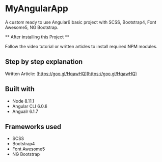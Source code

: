 # MyAngularApp

A custom ready to use Angular6 basic project with SCSS, Bootstrap4, Font Awesome5, NG Bootstrap.

** After installing this Project **

Follow the video tutorial or written articles to install required NPM modules.


## Step by step explanation
Written Article: [https://goo.gl/HqawHQ](https://goo.gl/HqawHQ)


## Built with
- Node 8.11.1
- Angular CLI 6.0.8
- Angualr 6.1.7

## Frameworks used
- SCSS
- Bootstrap4
- Font Awesome5
- NG Bootstrap
